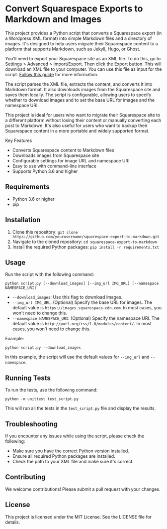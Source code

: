 # Convert Squarespace Exports to Markdown and Images

This project provides a Python script that converts a Squarespace export (in a Wordpress XML format) into simple Markdown files and a directory of images. It's designed to help users migrate their Squarespace content to a platform that supports Markdown, such as Jekyll, Hugo, or Ghost.

You'll need to export your Squarespace site as an XML file. To do this, go to Settings > Advanced > Import/Export. Then click the Export button. This will download an XML file to your computer. You can use this file as input for the script. [Follow this guide](https://support.squarespace.com/hc/en-us/articles/206566687-Exporting-your-site) for more information.

The script parses the XML file, extracts the content, and converts it into Markdown format. It also downloads images from the Squarespace site and saves them locally. The script is configurable, allowing users to specify whether to download images and to set the base URL for images and the namespace URI.

This project is ideal for users who want to migrate their Squarespace site to a different platform without losing their content or manually converting each post to Markdown. It's also useful for users who want to backup their Squarespace content in a more portable and widely supported format.

Key Features
- Converts Squarespace content to Markdown files
- Downloads images from Squarespace site
- Configurable settings for image URL and namespace URI
- Easy to use with command-line interface
- Supports Python 3.6 and higher

## Requirements

- Python 3.6 or higher
- pip

## Installation

1. Clone this repository: `git clone https://github.com/yourusername/squarespace-export-to-markdown.git`
2. Navigate to the cloned repository: `cd squarespace-export-to-markdown`
3. Install the required Python packages: `pip install -r requirements.txt`

## Usage

Run the script with the following command:

`python script.py [--download_images] [--img_url IMG_URL] [--namespace NAMESPACE_URI]`

- `--download_images`: Use this flag to download images.
- `--img_url IMG_URL`: (Optional) Specify the base URL for images. The default value is `https://images.squarespace-cdn.com`. In most cases, you won't need to change this.
- `--namespace NAMESPACE_URI`: (Optional) Specify the namespace URI. The default value is `http://purl.org/rss/1.0/modules/content/`. In most cases, you won't need to change this.

Example:

`python script.py --download_images`

In this example, the script will use the default values for `--img_url` and `--namespace`.

## Running Tests

To run the tests, use the following command:

`python -m unittest test_script.py`

This will run all the tests in the `test_script.py` file and display the results.

## Troubleshooting

If you encounter any issues while using the script, please check the following:

- Make sure you have the correct Python version installed.
- Ensure all required Python packages are installed.
- Check the path to your XML file and make sure it's correct.

## Contributing

We welcome contributions! Please submit a pull request with your changes.

## License

This project is licensed under the MIT License. See the LICENSE file for details.
